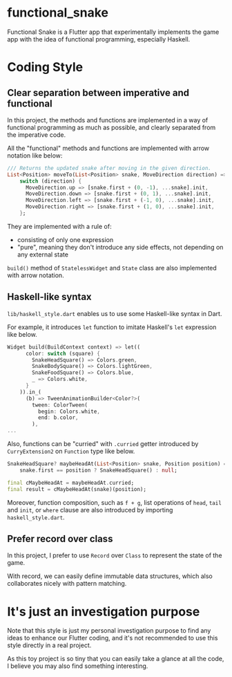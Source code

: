 # functional_snake

Functional Snake is a Flutter app that experimentally implements the game app with the idea of functional programming, especially Haskell. 

# Coding Style

## Clear separation between imperative and functional

In this project, the methods and functions are implemented in a way of functional programming as much as possible, and clearly separated from the imperative code.

All the "functional" methods and functions are implemented with arrow notation like below:

```dart
/// Returns the updated snake after moving in the given direction.
List<Position> moveTo(List<Position> snake, MoveDirection direction) =>
    switch (direction) {
      MoveDirection.up => [snake.first + (0, -1), ...snake].init,
      MoveDirection.down => [snake.first + (0, 1), ...snake].init,
      MoveDirection.left => [snake.first + (-1, 0), ...snake].init,
      MoveDirection.right => [snake.first + (1, 0), ...snake].init,
    };
```

They are implemented with a rule of:

- consisting of only one expression
- "pure", meaning they don't introduce any side effects, not depending on any external state

`build()` method of `StatelessWidget` and `State` class are also implemented with arrow notation.

## Haskell-like syntax

`lib/haskell_style.dart` enables us to use some Haskell-like syntax in Dart.

For example, it introduces `let` function to imitate Haskell's `let` expression like below.

```dart
Widget build(BuildContext context) => let((
      color: switch (square) {
        SnakeHeadSquare() => Colors.green,
        SnakeBodySquare() => Colors.lightGreen,
        SnakeFoodSquare() => Colors.blue,
        _ => Colors.white,
      }
    )).in_(
      (b) => TweenAnimationBuilder<Color?>(
        tween: ColorTween(
          begin: Colors.white,
          end: b.color,
        ),
...
```

Also, functions can be "curried" with `.curried` getter introduced by `CurryExtension2` on `Function` type like below.

```dart
SnakeHeadSquare? maybeHeadAt(List<Position> snake, Position position) =>
    snake.first == position ? SnakeHeadSquare() : null;

final cMaybeHeadAt = maybeHeadAt.curried;
final result = cMaybeHeadAt(snake)(position);
```

Moreover, function composition, such as `f + g`, list operations of `head`, `tail` and `init`, or `where` clause are also introduced by importing `haskell_style.dart`.

## Prefer record over class

In this project, I prefer to use `Record` over `Class` to represent the state of the game. 

With record, we can easily define immutable data structures, which also collaborates nicely with pattern matching. 

# It's just an investigation purpose

Note that this style is just my personal investigation purpose to find any ideas to enhance our Flutter coding, and it's not recommended to use this style directly in a real project.

As this toy project is so tiny that you can easily take a glance at all the code, I believe you may also find something interesting. 